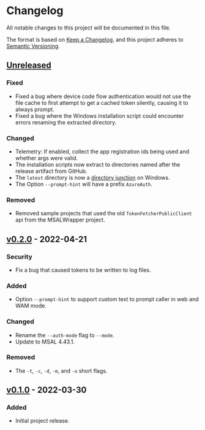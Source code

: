 # Changelog
All notable changes to this project will be documented in this file.

The format is based on [Keep a Changelog](https://keepachangelog.com/en/1.0.0/),
and this project adheres to [Semantic Versioning](https://semver.org/spec/v2.0.0.html).

## [Unreleased]
### Fixed
- Fixed a bug where device code flow authentication would not use the file cache to first attempt to get a cached token silently, causing it to always prompt.
- Fixed a bug where the Windows installation script could encounter errors renaming the extracted directory.

### Changed
- Telemetry: If enabled, collect the app registration ids being used and whether args were valid.
- The installation scripts now extract to directories named after the release artifact from GitHub.
- The `latest` directory is now a [directory junction](https://docs.microsoft.com/en-us/windows/win32/fileio/hard-links-and-junctions#junctions) on Windows.
- The Option `--prompt-hint` will have a prefix `AzureAuth`.

### Removed
- Removed sample projects that used the old `TokenFetcherPublicClient` api from the MSALWrapper project.

## [v0.2.0] - 2022-04-21
### Security
- Fix a bug that caused tokens to be written to log files.

### Added
- Option `--prompt-hint` to support custom text to prompt caller in web and WAM mode.

### Changed
- Rename the `--auth-mode` flag to `--mode`.
- Update to MSAL 4.43.1.

### Removed
- The `-t`, `-c`, `-d`, `-m`, and `-o` short flags.

## [v0.1.0] - 2022-03-30
### Added
- Initial project release.

[Unreleased]: https://github.com/AzureAD/microsoft-authentication-cli/compare/v0.2.0...HEAD
[v0.2.0]: https://github.com/AzureAD/microsoft-authentication-cli/compare/v0.1.0...v0.2.0
[v0.1.0]: https://github.com/AzureAD/microsoft-authentication-cli/releases/tag/v0.1.0
